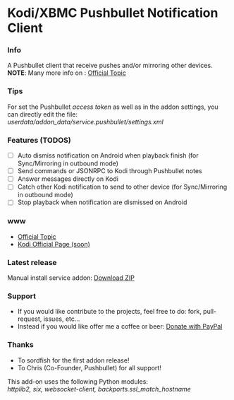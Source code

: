 Kodi/XBMC Pushbullet Notification Client
===================================

### Info
A Pushbullet client that receive pushes and/or mirroring other devices.  
**NOTE**: Many more info on : [Official Topic](http://forum.xbmc.org/showthread.php?tid=204567)

### Tips
For set the Pushbullet *access token* as well as in the addon settings, you can directly edit the file:
*userdata/addon_data/service.pushbullet/settings.xml*

### Features (TODOS)
- [ ] Auto dismiss notification on Android when playback finish (for Sync/Mirroring in outbound mode)
- [ ] Send commands or JSONRPC to Kodi through Pushbullet notes
- [ ] Answer messages directly on Kodi
- [ ] Catch other Kodi notification to send to other device (for Sync/Mirroring in outbound mode)
- [ ] Stop playback when notification are dismissed on Android

### www
* [Official Topic](http://forum.xbmc.org/showthread.php?tid=204567)
* [Kodi Official Page (soon)](http://addons.xbmc.org/show/service.pushbullet/)

### Latest release
Manual install service addon: [Download ZIP](https://github.com/elbowz/xbmc.service.pushbullet/archive/master.zip)

### Support
* If you would like contribute to the projects, feel free to do: fork, pull-request, issues, etc...
* Instead if you would like offer me a coffee or beer: [Donate with PayPal](https://www.paypal.com/cgi-bin/webscr?cmd=_donations&business=muttley%2ebd%40gmail%2ecom&lc=IT&item_name=XBMC%20Pushbullet%20%28muttley%29&item_number=Pushbullet&currency_code=EUR&bn=PP%2dDonationsBF%3abtn_donate_LG%2egif%3aNonHosted)

### Thanks
* To sordfish for the first addon release!
* To Chris (Co-Founder, Pushbullet) for all support!

This add-on uses the following Python modules:  
*httplib2, six, websocket-client, backports.ssl_match_hostname*